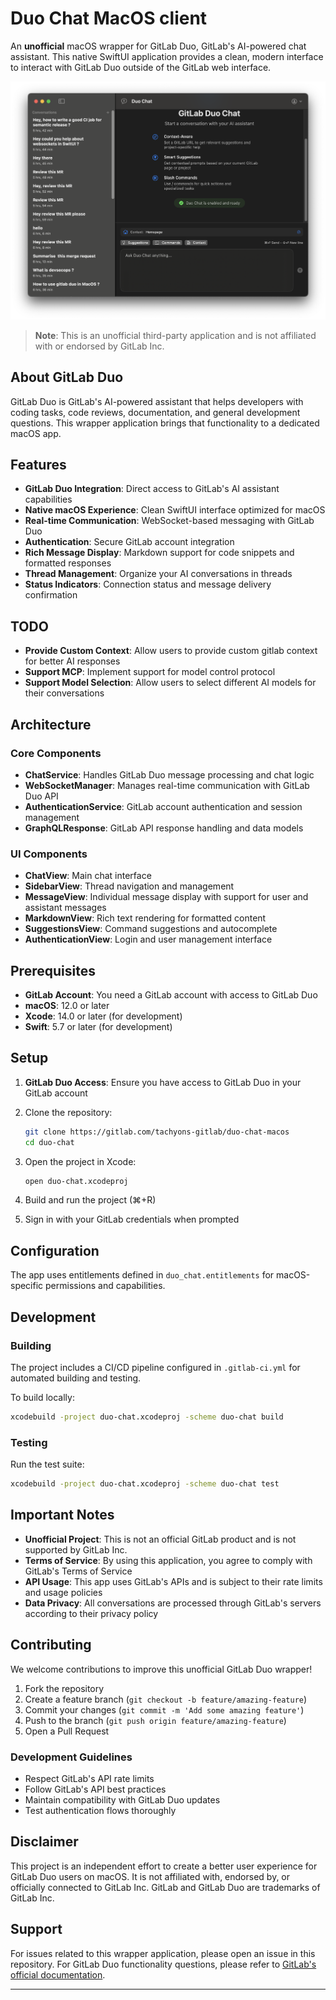 # Duo Chat MacOS client

An **unofficial** macOS wrapper for GitLab Duo, GitLab's AI-powered chat assistant. This native SwiftUI application provides a clean, modern interface to interact with GitLab Duo outside of the GitLab web interface.

![Duo Chat](duo-mac.png)

> **Note**: This is an unofficial third-party application and is not affiliated with or endorsed by GitLab Inc.

## About GitLab Duo

GitLab Duo is GitLab's AI-powered assistant that helps developers with coding tasks, code reviews, documentation, and general development questions. This wrapper application brings that functionality to a dedicated macOS app.

## Features

- **GitLab Duo Integration**: Direct access to GitLab's AI assistant capabilities
- **Native macOS Experience**: Clean SwiftUI interface optimized for macOS
- **Real-time Communication**: WebSocket-based messaging with GitLab Duo
- **Authentication**: Secure GitLab account integration
- **Rich Message Display**: Markdown support for code snippets and formatted responses
- **Thread Management**: Organize your AI conversations in threads
- **Status Indicators**: Connection status and message delivery confirmation

## TODO
- **Provide Custom Context**: Allow users to provide custom gitlab context for better AI responses
- **Support MCP**: Implement support for model control protocol
- **Support Model Selection**: Allow users to select different AI models for their conversations

## Architecture

### Core Components

- **ChatService**: Handles GitLab Duo message processing and chat logic
- **WebSocketManager**: Manages real-time communication with GitLab Duo API
- **AuthenticationService**: GitLab account authentication and session management
- **GraphQLResponse**: GitLab API response handling and data models

### UI Components

- **ChatView**: Main chat interface
- **SidebarView**: Thread navigation and management
- **MessageView**: Individual message display with support for user and assistant messages
- **MarkdownView**: Rich text rendering for formatted content
- **SuggestionsView**: Command suggestions and autocomplete
- **AuthenticationView**: Login and user management interface


## Prerequisites

- **GitLab Account**: You need a GitLab account with access to GitLab Duo
- **macOS**: 12.0 or later
- **Xcode**: 14.0 or later (for development)
- **Swift**: 5.7 or later (for development)

## Setup

1. **GitLab Duo Access**: Ensure you have access to GitLab Duo in your GitLab account
2. Clone the repository:
   ```bash
   git clone https://gitlab.com/tachyons-gitlab/duo-chat-macos
   cd duo-chat
   ```

3. Open the project in Xcode:
   ```bash
   open duo-chat.xcodeproj
   ```

4. Build and run the project (⌘+R)
5. Sign in with your GitLab credentials when prompted

## Configuration

The app uses entitlements defined in `duo_chat.entitlements` for macOS-specific permissions and capabilities.

## Development

### Building

The project includes a CI/CD pipeline configured in `.gitlab-ci.yml` for automated building and testing.

To build locally:
```bash
xcodebuild -project duo-chat.xcodeproj -scheme duo-chat build
```

### Testing

Run the test suite:
```bash
xcodebuild -project duo-chat.xcodeproj -scheme duo-chat test
```


## Important Notes

- **Unofficial Project**: This is not an official GitLab product and is not supported by GitLab Inc.
- **Terms of Service**: By using this application, you agree to comply with GitLab's Terms of Service
- **API Usage**: This app uses GitLab's APIs and is subject to their rate limits and usage policies
- **Data Privacy**: All conversations are processed through GitLab's servers according to their privacy policy

## Contributing

We welcome contributions to improve this unofficial GitLab Duo wrapper!

1. Fork the repository
2. Create a feature branch (`git checkout -b feature/amazing-feature`)
3. Commit your changes (`git commit -m 'Add some amazing feature'`)
4. Push to the branch (`git push origin feature/amazing-feature`)
5. Open a Pull Request

### Development Guidelines
- Respect GitLab's API rate limits
- Follow GitLab's API best practices
- Maintain compatibility with GitLab Duo updates
- Test authentication flows thoroughly

## Disclaimer

This project is an independent effort to create a better user experience for GitLab Duo users on macOS. It is not affiliated with, endorsed by, or officially connected to GitLab Inc. GitLab and GitLab Duo are trademarks of GitLab Inc.

## Support

For issues related to this wrapper application, please open an issue in this repository. For GitLab Duo functionality questions, please refer to [GitLab's official documentation](https://docs.gitlab.com/ee/user/gitlab_duo_chat.html).

---
